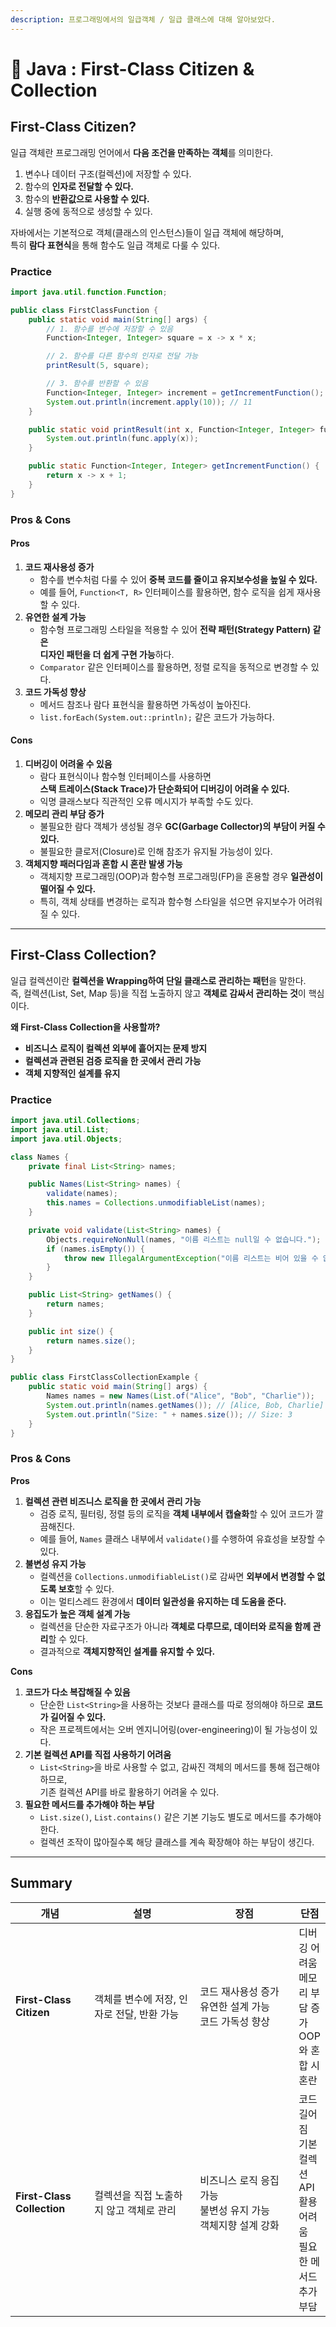 ```yaml
---
description: 프로그래밍에서의 일급객체 / 일급 클래스에 대해 알아보았다.
---
```


# 🥇 Java : First-Class Citizen & Collection

## **First-Class Citizen?**

일급 객체란 프로그래밍 언어에서 **다음 조건을 만족하는 객체**를 의미한다.

1. 변수나 데이터 구조(컬렉션)에 저장할 수 있다.
2. 함수의 **인자로 전달할 수 있다.**
3. 함수의 **반환값으로 사용할 수 있다.**
4. 실행 중에 동적으로 생성할 수 있다.

자바에서는 기본적으로 객체(클래스의 인스턴스)들이 일급 객체에 해당하며,\
특히 **람다 표현식**을 통해 함수도 일급 객체로 다룰 수 있다.

### Practice

```java
import java.util.function.Function;

public class FirstClassFunction {
    public static void main(String[] args) {
        // 1. 함수를 변수에 저장할 수 있음
        Function<Integer, Integer> square = x -> x * x;

        // 2. 함수를 다른 함수의 인자로 전달 가능
        printResult(5, square);

        // 3. 함수를 반환할 수 있음
        Function<Integer, Integer> increment = getIncrementFunction();
        System.out.println(increment.apply(10)); // 11
    }

    public static void printResult(int x, Function<Integer, Integer> func) {
        System.out.println(func.apply(x));
    }

    public static Function<Integer, Integer> getIncrementFunction() {
        return x -> x + 1;
    }
}
```

### Pros & Cons

#### **Pros**

1. **코드 재사용성 증가**
   * 함수를 변수처럼 다룰 수 있어 **중복 코드를 줄이고 유지보수성을 높일 수 있다.**
   * 예를 들어, `Function<T, R>` 인터페이스를 활용하면, 함수 로직을 쉽게 재사용할 수 있다.
2. **유연한 설계 가능**
   * 함수형 프로그래밍 스타일을 적용할 수 있어 **전략 패턴(Strategy Pattern) 같은** \
     **디자인 패턴을 더 쉽게 구현 가능**하다.
   * `Comparator` 같은 인터페이스를 활용하면, 정렬 로직을 동적으로 변경할 수 있다.
3. **코드 가독성 향상**
   * 메서드 참조나 람다 표현식을 활용하면 가독성이 높아진다.
   * `list.forEach(System.out::println);` 같은 코드가 가능하다.

#### **Cons**

1. **디버깅이 어려울 수 있음**
   * 람다 표현식이나 함수형 인터페이스를 사용하면 \
     **스택 트레이스(Stack Trace)가 단순화되어 디버깅이 어려울 수 있다.**
   * 익명 클래스보다 직관적인 오류 메시지가 부족할 수도 있다.
2. **메모리 관리 부담 증가**
   * 불필요한 람다 객체가 생성될 경우 **GC(Garbage Collector)의 부담이 커질 수 있다.**
   * 불필요한 클로저(Closure)로 인해 참조가 유지될 가능성이 있다.
3. **객체지향 패러다임과 혼합 시 혼란 발생 가능**
   * 객체지향 프로그래밍(OOP)과 함수형 프로그래밍(FP)을 혼용할 경우 **일관성이 떨어질 수 있다.**
   * 특히, 객체 상태를 변경하는 로직과 함수형 스타일을 섞으면 유지보수가 어려워질 수 있다.

***

## **First-Class Collection?**

일급 컬렉션이란 **컬렉션을 Wrapping하여 단일 클래스로 관리하는 패턴**을 말한다.\
즉, 컬렉션(List, Set, Map 등)을 직접 노출하지 않고 **객체로 감싸서 관리하는 것**이 핵심이다.

**왜 First-Class Collection을 사용할까?**

* **비즈니스 로직이 컬렉션 외부에 흩어지는 문제 방지**
* **컬렉션과 관련된 검증 로직을 한 곳에서 관리 가능**
* **객체 지향적인 설계를 유지**

### **Practice**

```java
import java.util.Collections;
import java.util.List;
import java.util.Objects;

class Names {
    private final List<String> names;

    public Names(List<String> names) {
        validate(names);
        this.names = Collections.unmodifiableList(names);
    }

    private void validate(List<String> names) {
        Objects.requireNonNull(names, "이름 리스트는 null일 수 없습니다.");
        if (names.isEmpty()) {
            throw new IllegalArgumentException("이름 리스트는 비어 있을 수 없습니다.");
        }
    }

    public List<String> getNames() {
        return names;
    }

    public int size() {
        return names.size();
    }
}

public class FirstClassCollectionExample {
    public static void main(String[] args) {
        Names names = new Names(List.of("Alice", "Bob", "Charlie"));
        System.out.println(names.getNames()); // [Alice, Bob, Charlie]
        System.out.println("Size: " + names.size()); // Size: 3
    }
}
```

### **Pros & Cons**

**Pros**

1. **컬렉션 관련 비즈니스 로직을 한 곳에서 관리 가능**
   * 검증 로직, 필터링, 정렬 등의 로직을 **객체 내부에서 캡슐화**할 수 있어 코드가 깔끔해진다.
   * 예를 들어, `Names` 클래스 내부에서 `validate()`를 수행하여 유효성을 보장할 수 있다.
2. **불변성 유지 가능**
   * 컬렉션을 `Collections.unmodifiableList()`로 감싸면 **외부에서 변경할 수 없도록 보호**할 수 있다.
   * 이는 멀티스레드 환경에서 **데이터 일관성을 유지하는 데 도움을 준다.**
3. **응집도가 높은 객체 설계 가능**
   * 컬렉션을 단순한 자료구조가 아니라 **객체로 다루므로, 데이터와 로직을 함께 관리**할 수 있다.
   * 결과적으로 **객체지향적인 설계를 유지할 수 있다.**

**Cons**

1. **코드가 다소 복잡해질 수 있음**
   * 단순한 `List<String>`을 사용하는 것보다 클래스를 따로 정의해야 하므로 **코드가 길어질 수 있다.**
   * 작은 프로젝트에서는 오버 엔지니어링(over-engineering)이 될 가능성이 있다.
2. **기본 컬렉션 API를 직접 사용하기 어려움**
   * `List<String>`을 바로 사용할 수 없고, 감싸진 객체의 메서드를 통해 접근해야 하므로,\
     기존 컬렉션 API를 바로 활용하기 어려울 수 있다.
3. **필요한 메서드를 추가해야 하는 부담**
   * `List.size()`, `List.contains()` 같은 기본 기능도 별도로 메서드를 추가해야 한다.
   * 컬렉션 조작이 많아질수록 해당 클래스를 계속 확장해야 하는 부담이 생긴다.

***

## **Summary**

<table><thead><tr><th width="123.10546875">개념</th><th width="208.25">설명</th><th width="194.3125">장점</th><th>단점</th></tr></thead><tbody><tr><td><strong>First-Class Citizen</strong></td><td>객체를 변수에 저장, 인자로 전달, 반환 가능</td><td>코드 재사용성 증가<br>유연한 설계 가능<br>코드 가독성 향상</td><td>디버깅 어려움<br>메모리 부담 증가<br>OOP와 혼합 시 혼란</td></tr><tr><td><strong>First-Class Collection</strong></td><td>컬렉션을 직접 노출하지 않고 객체로 관리</td><td>비즈니스 로직 응집 가능<br>불변성 유지 가능<br>객체지향 설계 강화</td><td>코드 길어짐<br>기본 컬렉션 API 활용 어려움<br>필요한 메서드 추가 부담</td></tr></tbody></table>

